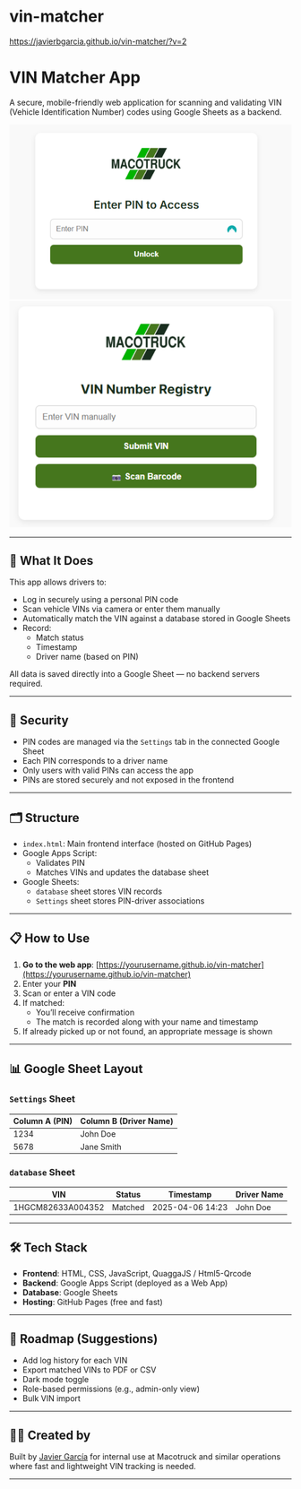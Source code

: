 # vin-matcher

https://javierbgarcia.github.io/vin-matcher/?v=2

# VIN Matcher App

A secure, mobile-friendly web application for scanning and validating VIN (Vehicle Identification Number) codes using Google Sheets as a backend.

![App Screenshot](PIN_Screen.png) ![App Screenshot](VIN_Registry.png)

---

## 🚀 What It Does

This app allows drivers to:

- Log in securely using a personal PIN code
- Scan vehicle VINs via camera or enter them manually
- Automatically match the VIN against a database stored in Google Sheets
- Record:
  - Match status
  - Timestamp
  - Driver name (based on PIN)

All data is saved directly into a Google Sheet — no backend servers required.

---

## 🔐 Security

- PIN codes are managed via the `Settings` tab in the connected Google Sheet
- Each PIN corresponds to a driver name
- Only users with valid PINs can access the app
- PINs are stored securely and not exposed in the frontend

---

## 🗂 Structure

- `index.html`: Main frontend interface (hosted on GitHub Pages)
- Google Apps Script:
  - Validates PIN
  - Matches VINs and updates the database sheet
- Google Sheets:
  - `database` sheet stores VIN records
  - `Settings` sheet stores PIN-driver associations

---

## 📋 How to Use

1. **Go to the web app**: [https://yourusername.github.io/vin-matcher](https://yourusername.github.io/vin-matcher)
2. Enter your **PIN**
3. Scan or enter a VIN code
4. If matched:
   - You’ll receive confirmation
   - The match is recorded along with your name and timestamp
5. If already picked up or not found, an appropriate message is shown

---

## 📊 Google Sheet Layout

### `Settings` Sheet
| Column A (PIN) | Column B (Driver Name) |
|----------------|------------------------|
| 1234           | John Doe               |
| 5678           | Jane Smith             |

### `database` Sheet
| VIN            | Status   | Timestamp           | Driver Name |
|----------------|----------|---------------------|--------------|
| 1HGCM82633A004352 | Matched  | 2025-04-06 14:23     | John Doe     |

---

## 🛠 Tech Stack

- **Frontend**: HTML, CSS, JavaScript, QuaggaJS / Html5-Qrcode
- **Backend**: Google Apps Script (deployed as a Web App)
- **Database**: Google Sheets
- **Hosting**: GitHub Pages (free and fast)

---

## 📅 Roadmap (Suggestions)

- Add log history for each VIN
- Export matched VINs to PDF or CSV
- Dark mode toggle
- Role-based permissions (e.g., admin-only view)
- Bulk VIN import

---

## 👨‍💻 Created by

Built by [Javier García](https://github.com/javierbgarcia) for internal use at Macotruck and similar operations where fast and lightweight VIN tracking is needed.

---
